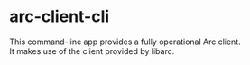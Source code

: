 # arc-client-cli

This command-line app provides a fully operational Arc client.   
It makes use of the client provided by libarc.
